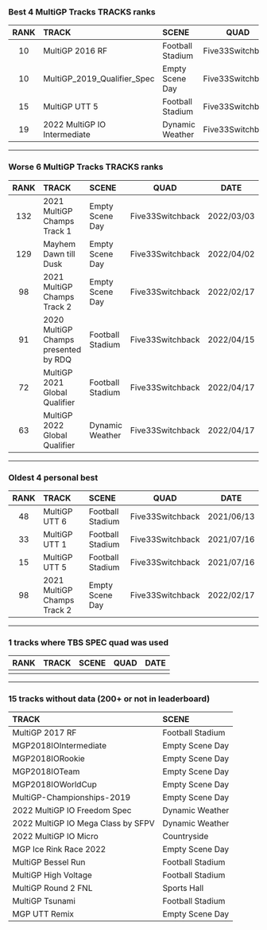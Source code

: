 ### Best 4 MultiGP Tracks TRACKS ranks
|RANK|TRACK|SCENE|QUAD|DATE|
|:---:|:---|:---|:---:|:---:|
|10|MultiGP 2016 RF|Football Stadium|Five33Switchback|2022/04/16|
|10|MultiGP_2019_Qualifier_Spec|Empty Scene Day|Five33Switchback|2022/04/19|
|15|MultiGP UTT 5|Football Stadium|Five33Switchback|2021/07/16|
|19|2022 MultiGP IO Intermediate|Dynamic Weather|Five33Switchback|2022/05/27|
---
### Worse 6 MultiGP Tracks TRACKS ranks
|RANK|TRACK|SCENE|QUAD|DATE|
|:---:|:---|:---|:---:|:---:|
|132|2021 MultiGP Champs Track 1|Empty Scene Day|Five33Switchback|2022/03/03|
|129|Mayhem Dawn till Dusk|Empty Scene Day|Five33Switchback|2022/04/02|
|98|2021 MultiGP Champs Track 2|Empty Scene Day|Five33Switchback|2022/02/17|
|91|2020 MultiGP Champs presented by RDQ|Football Stadium|Five33Switchback|2022/04/15|
|72|MultiGP 2021 Global Qualifier|Football Stadium|Five33Switchback|2022/04/17|
|63|MultiGP 2022 Global Qualifier|Dynamic Weather|Five33Switchback|2022/04/17|
---
### Oldest 4 personal best
|RANK|TRACK|SCENE|QUAD|DATE|
|:---:|:---|:---|:---:|:---:|
|48|MultiGP UTT 6|Football Stadium|Five33Switchback|2021/06/13|
|33|MultiGP UTT 1|Football Stadium|Five33Switchback|2021/07/16|
|15|MultiGP UTT 5|Football Stadium|Five33Switchback|2021/07/16|
|98|2021 MultiGP Champs Track 2|Empty Scene Day|Five33Switchback|2022/02/17|
---
### 1 tracks where TBS SPEC quad was used
|RANK|TRACK|SCENE|QUAD|DATE|
|:---:|:---|:---|:---:|:---:|
||||||
---
### 15 tracks without data (200+ or not in leaderboard)
|TRACK|SCENE|
|:---|:---|
|MultiGP 2017 RF|Football Stadium|
|MGP2018IOIntermediate|Empty Scene Day|
|MGP2018IORookie|Empty Scene Day|
|MGP2018IOTeam|Empty Scene Day|
|MGP2018IOWorldCup|Empty Scene Day|
|MultiGP-Championships-2019|Empty Scene Day|
|2022 MultiGP IO Freedom Spec|Dynamic Weather|
|2022 MultiGP IO Mega Class by SFPV|Dynamic Weather|
|2022 MultiGP IO Micro|Countryside|
|MGP Ice Rink Race 2022|Empty Scene Day|
|MultiGP Bessel Run|Football Stadium|
|MultiGP High Voltage|Football Stadium|
|MultiGP Round 2 FNL|Sports Hall|
|MultiGP Tsunami|Football Stadium|
|MGP UTT Remix|Empty Scene Day|
